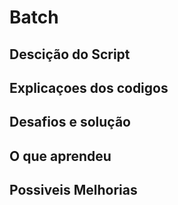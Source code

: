 # Batch
## Descição do Script


## Explicaçoes dos codigos 

## Desafios e solução 

## O que aprendeu

## Possiveis Melhorias 

